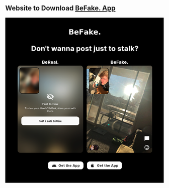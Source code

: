 ## Website to Download [BeFake. App](https://github.com/basti394/BeFakeMultiplatform)

![](screenshots/screenshot-befake-web.png)
